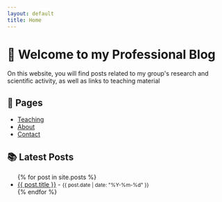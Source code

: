```yaml
---
layout: default
title: Home
---
```


# 📝 Welcome to my Professional Blog

On this website, you will find posts related to my group's research and scientific activity, as well as links to teaching material

## 📁 Pages

- [Teaching](/blog/teaching/)
- [About](/blog/about/)
- [Contact](/blog/contact/)

## 📚 Latest Posts

<ul>
  {% for post in site.posts %}
    <li>
      <a href="{{ post.url }}">{{ post.title }}</a> - <small>{{ post.date | date: "%Y-%m-%d" }}</small>
    </li>
  {% endfor %}
</ul>
